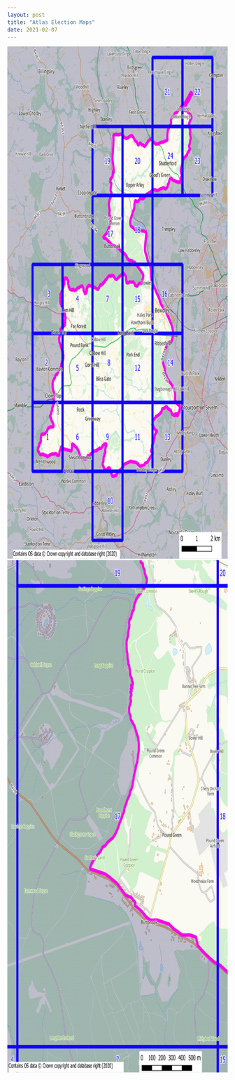 ```yaml
---
layout: post
title: "Atlas Election Maps"
date: 2021-02-07
---
```


<img src="/bewdley_ed_overview.jpg" alt="Election Maps Overview" style="width:826;height:1169px;">

<img src="/bewdley_ed_17.jpg" alt="Election Map 17" style="width:826;height:1169px;">

